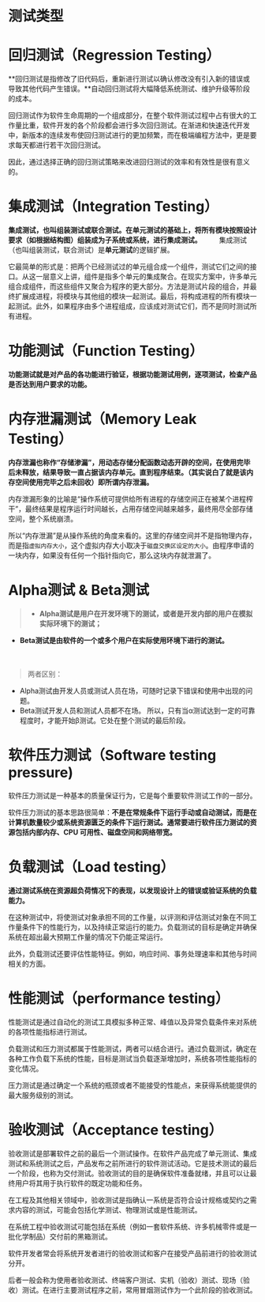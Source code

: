 # 测试类型

# 回归测试（Regression Testing）

**回归测试是指修改了旧代码后，重新进行测试以确认修改没有引入新的错误或导致其他代码产生错误。**自动回归测试将大幅降低系统测试、维护升级等阶段的成本。

回归测试作为软件生命周期的一个组成部分，在整个软件测试过程中占有很大的工作量比重，软件开发的各个阶段都会进行多次回归测试。在渐进和快速迭代开发中，新版本的连续发布使回归测试进行的更加频繁，而在极端编程方法中，更是要求每天都进行若干次回归测试。

因此，通过选择正确的回归测试策略来改进回归测试的效率和有效性是很有意义的。


# 集成测试（Integration Testing）

**集成测试，也叫组装测试或联合测试。在单元测试的基础上，将所有模块按照设计要求（如根据结构图）组装成为子系统或系统，进行集成测试。**
　　
集成测试（也叫组装测试，联合测试）是**单元测试**的逻辑扩展。

它最简单的形式是：把两个已经测试过的单元组合成一个组件，测试它们之间的接口。从这一层意义上讲，组件是指多个单元的集成聚合。在现实方案中，许多单元组合成组件，而这些组件又聚合为程序的更大部分。方法是测试片段的组合，并最终扩展成进程，将模块与其他组的模块一起测试。最后，将构成进程的所有模块一起测试。此外，如果程序由多个进程组成，应该成对测试它们，而不是同时测试所有进程。

# 功能测试（Function Testing）

**功能测试就是对产品的各功能进行验证，根据功能测试用例，逐项测试，检查产品是否达到用户要求的功能。**

# 内存泄漏测试（Memory Leak Testing）

**内存泄漏也称作“存储渗漏”，用动态存储分配函数动态开辟的空间，在使用完毕后未释放，结果导致一直占据该内存单元。直到程序结束。（其实说白了就是该内存空间使用完毕之后未回收）即所谓内存泄漏。**

内存泄漏形象的比喻是“操作系统可提供给所有进程的存储空间正在被某个进程榨干”，最终结果是程序运行时间越长，占用存储空间越来越多，最终用尽全部存储空间，整个系统崩溃。

所以“内存泄漏”是从操作系统的角度来看的。这里的存储空间并不是指物理内存，而是指`虚拟内存大小`，这个虚拟内存大小取决于`磁盘交换区设定的大小`。由程序申请的一块内存，如果没有任何一个指针指向它，那么这块内存就泄漏了。

# Alpha测试 & Beta测试

>+ **Alpha测试是用户在开发环境下的测试，或者是开发内部的用户在模拟实际环境下的测试；**
+ **Beta测试是由软件的一个或多个用户在实际使用环境下进行的测试。**

　
>两者区别：
+ Alpha测试由开发人员或测试人员在场，可随时记录下错误和使用中出现的问题。
+ Beta测试开发人员和测试人员都不在场。
所以，只有当α测试达到一定的可靠程度时，才能开始β测试。它处在整个测试的最后阶段。

# 软件压力测试（Software testing pressure)

软件压力测试是一种基本的质量保证行为，它是每个重要软件测试工作的一部分。

软件压力测试的基本思路很简单：**不是在常规条件下运行手动或自动测试，而是在计算机数量较少或系统资源匮乏的条件下运行测试。通常要进行软件压力测试的资源包括内部内存、CPU 可用性、磁盘空间和网络带宽。**

# 负载测试（Load testing）

**通过测试系统在资源超负荷情况下的表现，以发现设计上的错误或验证系统的负载能力。**

在这种测试中，将使测试对象承担不同的工作量，以评测和评估测试对象在不同工作量条件下的性能行为，以及持续正常运行的能力。负载测试的目标是确定并确保系统在超出最大预期工作量的情况下仍能正常运行。

此外，负载测试还要评估性能特征。例如，响应时间、事务处理速率和其他与时间相关的方面。

# 性能测试（performance testing）

性能测试是通过自动化的测试工具模拟多种正常、峰值以及异常负载条件来对系统的各项性能指标进行测试。

负载测试和压力测试都属于性能测试，两者可以结合进行。通过负载测试，确定在各种工作负载下系统的性能，目标是测试当负载逐渐增加时，系统各项性能指标的变化情况。

压力测试是通过确定一个系统的瓶颈或者不能接受的性能点，来获得系统能提供的最大服务级别的测试。

# 验收测试（Acceptance testing）

验收测试是部署软件之前的最后一个测试操作。在软件产品完成了单元测试、集成测试和系统测试之后，产品发布之前所进行的软件测试活动。它是技术测试的最后一个阶段，也称为交付测试。验收测试的目的是确保软件准备就绪，并且可以让最终用户将其用于执行软件的既定功能和任务。

在工程及其他相关领域中，验收测试是指确认一系统是否符合设计规格或契约之需求内容的测试，可能会包括化学测试、物理测试或是性能测试。

在系统工程中验收测试可能包括在系统（例如一套软件系统、许多机械零件或是一批化学制品）交付前的黑箱测试。

软件开发者常会将系统开发者进行的验收测试和客户在接受产品前进行的验收测试分开。

后者一般会称为使用者验收测试、终端客户测试、实机（验收）测试、现场（验收）测试。在进行主要测试程序之前，常用冒烟测试作为一个此阶段的验收测试。

